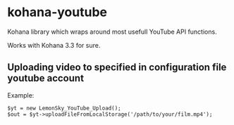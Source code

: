 kohana-youtube
==============

Kohana library which wraps around most usefull YouTube API functions.

Works with Kohana 3.3 for sure.

Uploading video to specified in configuration file youtube account
------------------------------------------------------------------

Example:

```
$yt = new LemonSky_YouTube_Upload();
$out = $yt->uploadFileFromLocalStorage('/path/to/your/film.mp4');
```
  